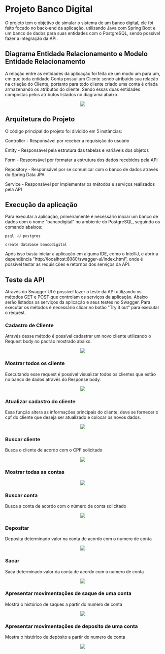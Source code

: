 
# Projeto Banco Digital

O projeto tem o objetivo de simular o sistema de um banco digital, ele foi feito focado no back-end da aplicação, utilizando Java com Spring Boot e um banco de dados para suas entidades com o PostgreSQL, sendo possível fazer a integração da API.

## Diagrama Entidade Relacionamento e Modelo Entidade Relacionamento

A relação entre as entidades da aplicação foi feita de um modo um para um, em que toda entidade Conta possui um Cliente sendo atribuido sua relação na criação do Cliente, portanto para todo cliente criado uma conta é criada armazenando os atributos do cliente. Sendo essas duas entidades compostas pelos atributos listados no diagrama abaixo.

<p align="center">
    <img  src="Screenshots\DER.jpg">
</p>

## Arquitetura do Projeto

O código principal do projeto foi dividido em 5 instâncias:

Controller - Responsável por receber a requisição do usuário

Entity - Responsável pela estrutura das tabelas e variáveis dos objetos

Form - Responsável por formatar a estrutura dos dados recebidos pela API

Repository - Responsável por se comunicar com o banco de dados através do Spring Data JPA

Service - Responsável por implementar os métodos e serviços realizados pela API

## Execução da aplicação
Para executar a aplicação, primeiramente é necessário iniciar um banco de dados com o nome "bancodigital" no ambiente do PostgreSQL, seguindo os comando abaixos:

    psql -U postgres

    create database bancodigital

Após isso basta iniciar a aplicação em alguma IDE, como o IntelliJ, e abrir a dependência "http://localhost:8080/swagger-ui/index.html", onde é possível testar as requisições e retornos dos serviços da API.

## Teste da API
Através do Swagger UI é possível fazer o teste da API utilizando os métodos GET e POST que controlam os serviços da aplicação. Abaixo serão listados os serviços da aplicação e seus testes no Swagger. Para executar os métodos é necessário clicar no botão "Try it out" para executar o request.

### Cadastro de Cliente
Através desse método é possível cadastrar um novo cliente utilizando o Request body no padrão mostrado abaixo.

<p align="center">
    <img  src="Screenshots\CadastroCliente.jpg">
</p>

### Mostrar todos os cliente
Executando esse request é possível visualizar todos os clientes que estão no banco de dados através do Response body.

<p align="center">
    <img  src="Screenshots\MostraClientes.jpg">
</p>

### Atualizar cadastro do cliente
Essa função altera as informações principais do cliente, deve se fornecer o cpf do cliente que deseja ser atualizado e colocar os novos dados.
<p align="center">
    <img  src="Screenshots\AtualizaCliente.jpg">
</p>

### Buscar cliente
Busca o cliente de acordo com o CPF solicitado
<p align="center">
    <img  src="Screenshots\BuscaCliente.jpg">
</p>

### Mostrar todas as contas

<p align="center">
    <img  src="Screenshots\MostraContas.jpg">
</p>

### Buscar conta
Busca a conta de acordo com o número de conta solicitado
<p align="center">
    <img  src="Screenshots\BuscaConta.jpg">
</p>

### Depositar
Deposita determinado valor na conta de acordo com o numero de conta 
<p align="center">
    <img  src="Screenshots\Depositar.jpg">
</p>

### Sacar
Saca determinado valor da conta de acordo com o numero de conta 
<p align="center">
    <img  src="Screenshots\Sacar.jpg">
</p>

### Apresentar movimentações de saque de uma conta
Mostra o histórico de saques a partir do numero de conta 
<p align="center">
    <img src="Screenshots\MostraSaques.jpg">
</p>

### Apresentar movimentações de deposito de uma conta
Mostra o histórico de depósito a partir do numero de conta 
<p align="center">
    <img src="Screenshots\MostraDepositos.jpg">
</p>



